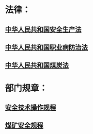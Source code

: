# 法律：

## [中华人民共和国安全生产法](/docs/中华人民共和国安全生产法.md#中华人民共和国安全生产法2014年修订)
## [中华人民共和国职业病防治法](/docs/中华人民共和国职业病防治法.md#中华人民共和国职业病防治法)
## [中华人民共和国煤炭法](/docs/中华人民共和国煤炭法.md#中华人民共和国煤炭法)

# 部门规章：

## [安全技术操作规程](/docs/安全技术操作规程#up)
## [煤矿安全规程](/docs/煤矿安全规程#up)
